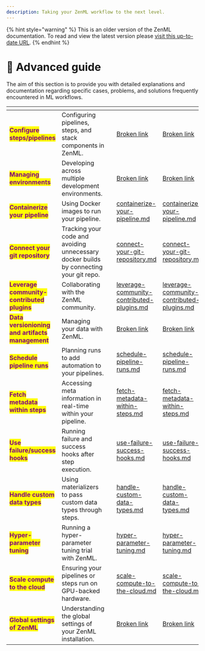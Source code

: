 ```yaml
---
description: Taking your ZenML workflow to the next level.
---
```


{% hint style="warning" %}
This is an older version of the ZenML documentation. To read and view the latest version please [visit this up-to-date URL](https://docs.zenml.io).
{% endhint %}


# 🐔 Advanced guide

The aim of this section is to provide you with detailed explanations and documentation regarding specific cases,
problems, and solutions frequently encountered in ML workflows.

<table data-view="cards"><thead><tr><th></th><th></th><th data-hidden></th><th data-hidden data-type="content-ref"></th><th data-hidden data-card-target data-type="content-ref"></th></tr></thead><tbody><tr><td><mark style="color:purple;"><strong>Configure steps/pipelines</strong></mark></td><td>Configuring pipelines, steps, and stack components in ZenML.</td><td></td><td><a href="broken-reference">Broken link</a></td><td><a href="broken-reference">Broken link</a></td></tr><tr><td><mark style="color:purple;"><strong>Managing environments</strong></mark></td><td>Developing across multiple development environments.</td><td></td><td><a href="broken-reference">Broken link</a></td><td><a href="broken-reference">Broken link</a></td></tr><tr><td><mark style="color:purple;"><strong>Containerize your pipeline</strong></mark></td><td>Using Docker images to run your pipeline.</td><td></td><td><a href="containerize-your-pipeline.md">containerize-your-pipeline.md</a></td><td><a href="containerize-your-pipeline.md">containerize-your-pipeline.md</a></td></tr><tr><td><mark style="color:purple;"><strong>Connect your git repository</strong></mark></td><td>Tracking your code and avoiding unnecessary docker builds by connecting your git repo.</td><td></td><td><a href="connect-your-git-repository.md">connect-your-git-repository.md</a></td><td><a href="connect-your-git-repository.md">connect-your-git-repository.md</a></td></tr><tr><td><mark style="color:purple;"><strong>Leverage community-contributed plugins</strong></mark></td><td>Collaborating with the ZenML community.</td><td></td><td><a href="leverage-community-contributed-plugins.md">leverage-community-contributed-plugins.md</a></td><td><a href="leverage-community-contributed-plugins.md">leverage-community-contributed-plugins.md</a></td></tr><tr><td><mark style="color:purple;"><strong>Data versionioning and artifacts management</strong></mark></td><td>Managing your data with ZenML.</td><td></td><td><a href="broken-reference">Broken link</a></td><td><a href="broken-reference">Broken link</a></td></tr><tr><td><mark style="color:purple;"><strong>Schedule pipeline runs</strong></mark></td><td>Planning runs to add automation to your pipelines.</td><td></td><td><a href="schedule-pipeline-runs.md">schedule-pipeline-runs.md</a></td><td><a href="schedule-pipeline-runs.md">schedule-pipeline-runs.md</a></td></tr><tr><td><mark style="color:purple;"><strong>Fetch metadata within steps</strong></mark></td><td>Accessing meta information in real-time within your pipeline.</td><td></td><td><a href="fetch-metadata-within-steps.md">fetch-metadata-within-steps.md</a></td><td><a href="fetch-metadata-within-steps.md">fetch-metadata-within-steps.md</a></td></tr><tr><td><mark style="color:purple;"><strong>Use failure/success hooks</strong></mark></td><td>Running failure and success hooks after step execution.</td><td></td><td><a href="use-failure-success-hooks.md">use-failure-success-hooks.md</a></td><td><a href="use-failure-success-hooks.md">use-failure-success-hooks.md</a></td></tr><tr><td><mark style="color:purple;"><strong>Handle custom data types</strong></mark></td><td>Using materializers to pass custom data types through steps.</td><td></td><td><a href="handle-custom-data-types.md">handle-custom-data-types.md</a></td><td><a href="handle-custom-data-types.md">handle-custom-data-types.md</a></td></tr><tr><td><mark style="color:purple;"><strong>Hyper-parameter tuning</strong></mark></td><td>Running a hyper-parameter tuning trial with ZenML.</td><td></td><td><a href="hyper-parameter-tuning.md">hyper-parameter-tuning.md</a></td><td><a href="hyper-parameter-tuning.md">hyper-parameter-tuning.md</a></td></tr><tr><td><mark style="color:purple;"><strong>Scale compute to the cloud</strong></mark></td><td>Ensuring your pipelines or steps run on GPU-backed hardware.</td><td></td><td><a href="scale-compute-to-the-cloud.md">scale-compute-to-the-cloud.md</a></td><td><a href="scale-compute-to-the-cloud.md">scale-compute-to-the-cloud.md</a></td></tr><tr><td><mark style="color:purple;"><strong>Global settings of ZenML</strong></mark></td><td>Understanding the global settings of your ZenML installation.</td><td></td><td><a href="broken-reference">Broken link</a></td><td><a href="broken-reference">Broken link</a></td></tr></tbody></table>

